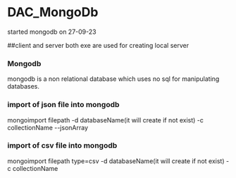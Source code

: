 # DAC_MongoDb
started mongodb on 27-09-23 <br>

##client and server both exe are used for creating local server <br>
### Mongodb
mongodb is a non relational database which uses no sql for manipulating databases. <br>
### import of json file into mongodb
 mongoimport filepath -d databaseName(it will create if not exist) -c collectionName --jsonArray
 ### import of csv file into mongodb
 mongoimport filepath type=csv -d databaseName(it will create if not exist) -c collectionName 
